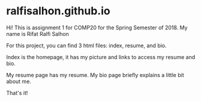 # ralfisalhon.github.io

Hi! This is assignment 1 for COMP20 for the Spring Semester of 2018.
My name is Rifat Ralfi Salhon

For this project, you can find 3 html files: index, resume, and bio.

Index is the homepage, it has my picture and links to access my resume and bio.

My resume page has my resume.
My bio page briefly explains a little bit about me.

That's it!